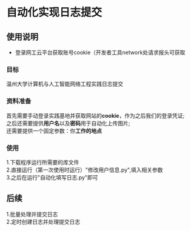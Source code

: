 # 自动化实现日志提交
## 使用说明
- 登录网工云平台获取账号cookie（开发者工具network处请求报头可获取

### 目标
温州大学计算机与人工智能网络工程实践日志提交
### 资料准备
首先需要手动登录实践基地并获取网站的**cookie**，作为之后我们的登录凭证;<br>
之后还需要提供**用户名**以及**密码**用于自动化上传图片;<br>
还需要提供一个固定参数：你**工作的地点**
### 使用
1.下载程序运行所需要的库文件<br>
2.直接运行（第一次使用时运行）"修改用户信息.py",填入相关参数<br>
3.之后在运行"自动化填写日志.py"即可<br>
## 后续
1.批量处理并提交日志<br>
2.定时创建日志并处理提交日志<br>


